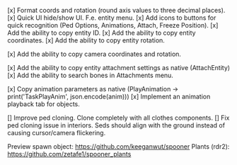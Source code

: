 [x] Format coords and rotation (round axis values to three decimal places).
[x] Quick UI hide/show UI. F.e. entity menu.
[x] Add icons to buttons for quick recognition (Ped Options, Animations, Attach, Freeze Position). 
[x] Add the ability to copy entity ID.
[x] Add the ability to copy entity coordinates.
[x] Add the ability to copy entity rotation.

[x] Add the ability to copy camera coordinates and rotation.

[x] Add the ability to copy entity attachment settings as native (AttachEntity)
[x] Add the ability to search bones in Attachments menu.

[x] Copy animation parameters as native (PlayAnimation -> print('TaskPlayAnim', json.encode(anim)))
[x] Implement an animation playback tab for objects.


[] Improve ped cloning. Clone completely with all clothes components.
[] Fix ped cloning issue in interiors. Seds should align with the ground instead of causing cursor/camera flickering.

Preview spawn object: 
https://github.com/keeganwut/spooner
Plants (rdr2):
https://github.com/zetafe1/spooner_plants